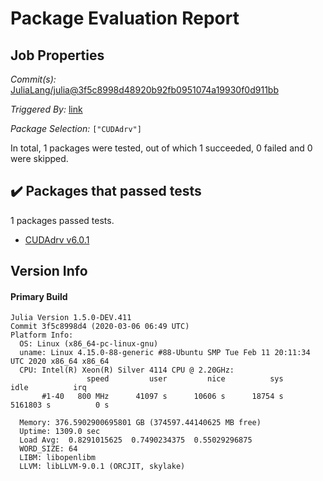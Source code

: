 # Package Evaluation Report

## Job Properties

*Commit(s):* [JuliaLang/julia@3f5c8998d48920b92fb0951074a19930f0d911bb](https://github.com/JuliaLang/julia/commit/3f5c8998d48920b92fb0951074a19930f0d911bb)

*Triggered By:* [link](https://github.com/JuliaLang/julia/commit/3f5c8998d48920b92fb0951074a19930f0d911bb#commitcomment-37678498)

*Package Selection:* `["CUDAdrv"]`

In total, 1 packages were tested, out of which 1 succeeded, 0 failed and 0 were skipped.


## :heavy_check_mark: Packages that passed tests

1 packages passed tests.

- [CUDAdrv v6.0.1](logs/CUDAdrv/1.5.0-DEV-3f5c8998d4.log)


## Version Info

#### Primary Build

```
Julia Version 1.5.0-DEV.411
Commit 3f5c8998d4 (2020-03-06 06:49 UTC)
Platform Info:
  OS: Linux (x86_64-pc-linux-gnu)
  uname: Linux 4.15.0-88-generic #88-Ubuntu SMP Tue Feb 11 20:11:34 UTC 2020 x86_64 x86_64
  CPU: Intel(R) Xeon(R) Silver 4114 CPU @ 2.20GHz: 
                 speed         user         nice          sys         idle          irq
       #1-40   800 MHz      41097 s      10606 s      18754 s    5161803 s          0 s
       
  Memory: 376.5902900695801 GB (374597.44140625 MB free)
  Uptime: 1309.0 sec
  Load Avg:  0.8291015625  0.7490234375  0.55029296875
  WORD_SIZE: 64
  LIBM: libopenlibm
  LLVM: libLLVM-9.0.1 (ORCJIT, skylake)

```
<!-- Generated on 2020-03-06T11:24:54.525 -->
